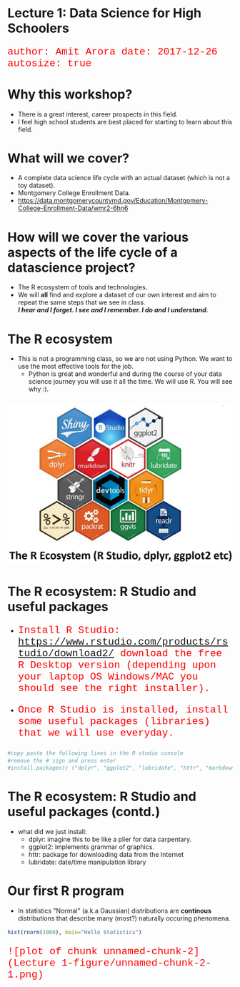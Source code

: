 <style>
/* Your other css */
    body {
      p  {
    color: red;
    font-family: courier;
    font-size: 160%;
};
      background-image: url(background7.png);
      background-position: center center;
      background-attachment: fixed;
      background-repeat: no-repeat;
      background-size: 100% 100%;
      text-color: blue;
    }
.section .reveal .state-background {
    background-image: url(http://goo.gl/yJFbG4);
    background-position: center center;
    background-attachment: fixed;
    background-repeat: no-repeat;
    background-size: 100% 100%;
}
</style>
Lecture 1: Data Science for High Schoolers 
========================================================
author: Amit Arora
date: 2017-12-26
autosize: true

Why this workshop?
========================================================

 - There is a great interest, career prospects in this field.
 - I feel high school students are best placed for starting to learn about this field.

What will we cover?
========================================================
 - A complete data science life cycle with an actual dataset (which is not a toy dataset).
 - Montgomery College Enrollment Data.
  - https://data.montgomerycountymd.gov/Education/Montgomery-College-Enrollment-Data/wmr2-6hn6

How will we cover the various aspects of the life cycle of a datascience project?
========================================================
 - The R ecosystem of tools and technologies.
 - We will <b>all</b> find and explore a dataset of our own interest and aim to repeat the same steps that we see in class. <br>
 <i><b>I hear and I forget. I see and I remember. I do and I understand.</b></i>

The R ecosystem
========================================================

- This is not a programming class, so we are not using Python. We want to use the most effective tools for the job.
  - Python is great and wonderful and during the course of your data science journey you will use it all the time. We will use R. You will see why :).
  
![](R_ecosystem.png)

The R ecosystem: R Studio and useful packages
========================================================

- Install R Studio: https://www.rstudio.com/products/rstudio/download2/ download the free R Desktop version (depending upon your laptop OS Windows/MAC you should see the right installer).

- Once R Studio is installed, install some useful packages (libraries) that we will use everyday.


```r
#copy paste the following lines in the R studio console
#remove the # sign and press enter
#install.packages(c ("dplyr", "ggplot2", "lubridate", "httr", "markdown"))
```

The R ecosystem: R Studio and useful packages (contd.)
========================================================

- what did we just install:
  - dplyr: imagine this to be like a plier for data carpentary.
  - ggplot2: implements grammar of graphics.
  - httr: package for downloading data from the Internet
  - lubridate: date/time manipulation library
  
Our first R program
========================================================
- In statistics "Normal" (a.k.a Gaussian) distributions are **continous** distributions that describe many (most?) naturally occuring phenomena.


```r
hist(rnorm(1000), main="Hello Statistics")
```

![plot of chunk unnamed-chunk-2](Lecture 1-figure/unnamed-chunk-2-1.png)
